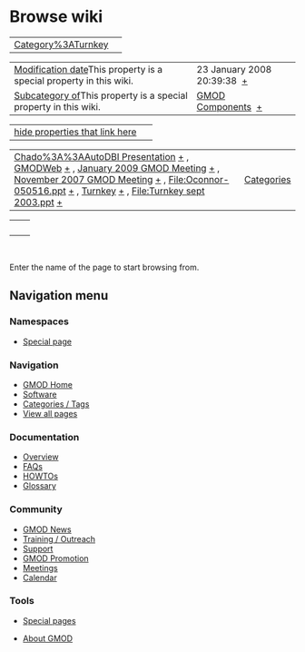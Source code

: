 



<span id="top"></span>




# <span dir="auto">Browse wiki</span>






|                                                               |     |
|---------------------------------------------------------------|-----|
| [Category%3ATurnkey](/wiki/Category%3ATurnkey "Category%3ATurnkey") |     |

|  |  |
|----|----|
| <span class="smw-highlighter" data-type="1" state="inline" data-title="Property"><span class="smwbuiltin">[Modification date](/wiki/Property:Modification_date "Property:Modification date")</span><span class="smwttcontent">This property is a special property in this wiki.</span></span> | <span class="smwb-value">23 January 2008 20:39:38  <span class="smwsearch">[+](/wiki/Special%3ASearchByProperty/Modification-20date/23-20January-202008-2020:39:38 "Special%3ASearchByProperty/Modification-20date/23-20January-202008-2020:39:38")</span></span> |
| <span class="smw-highlighter" data-type="1" state="inline" data-title="Property"><span class="smwbuiltin">[Subcategory of](/wiki/Property:Subcategory_of "Property:Subcategory of")</span><span class="smwttcontent">This property is a special property in this wiki.</span></span> | <span class="smwb-value">[GMOD Components](/wiki/Category%3AGMOD_Components "Category%3AGMOD Components")  <span class="smwsearch">[+](/wiki/Special%3ASearchByProperty/Subcategory-20of/GMOD-20Components "Special%3ASearchByProperty/Subcategory-20of/GMOD-20Components")</span></span> |

<span id="smw_browse_incoming"></span>

|  |  |
|----|----|
| [hide properties that link here](/mediawiki/index.php?title=Special:Browse&offset=0&dir=out&article=Category%3ATurnkey)  |  |

|  |  |
|----|----|
| <span class="smwb-ivalue">[Chado%3A%3AAutoDBI Presentation](/wiki/Chado%3A%3AAutoDBI_Presentation "Chado%3A%3AAutoDBI Presentation") <span class="smwbrowse">[+](/wiki/Special%3ABrowse/Chado%3A%3AAutoDBI-20Presentation "Special%3ABrowse/Chado%3A%3AAutoDBI-20Presentation")</span></span> , <span class="smwb-ivalue">[GMODWeb](/wiki/GMODWeb "GMODWeb") <span class="smwbrowse">[+](/wiki/Special%3ABrowse/GMODWeb "Special%3ABrowse/GMODWeb")</span></span> , <span class="smwb-ivalue">[January 2009 GMOD Meeting](/wiki/January_2009_GMOD_Meeting "January 2009 GMOD Meeting") <span class="smwbrowse">[+](/wiki/Special%3ABrowse/January-202009-20GMOD-20Meeting "Special%3ABrowse/January-202009-20GMOD-20Meeting")</span></span> , <span class="smwb-ivalue">[November 2007 GMOD Meeting](/wiki/November_2007_GMOD_Meeting "November 2007 GMOD Meeting") <span class="smwbrowse">[+](/wiki/Special%3ABrowse/November-202007-20GMOD-20Meeting "Special%3ABrowse/November-202007-20GMOD-20Meeting")</span></span> , <span class="smwb-ivalue">[File:Oconnor-050516.ppt](/wiki/File:Oconnor-050516.ppt "File:Oconnor-050516.ppt") <span class="smwbrowse">[+](/wiki/Special%3ABrowse/File:Oconnor-2D050516.ppt "Special%3ABrowse/File:Oconnor-2D050516.ppt")</span></span> , <span class="smwb-ivalue">[Turnkey](/wiki/Turnkey "Turnkey") <span class="smwbrowse">[+](/wiki/Special%3ABrowse/Turnkey "Special%3ABrowse/Turnkey")</span></span> , <span class="smwb-ivalue">[File:Turnkey sept 2003.ppt](/wiki/File:Turnkey_sept_2003.ppt "File:Turnkey sept 2003.ppt") <span class="smwbrowse">[+](/wiki/Special%3ABrowse/File:Turnkey-20sept-202003.ppt "Special%3ABrowse/File:Turnkey-20sept-202003.ppt")</span></span> | [Categories](/wiki/Special%3ACategories "Special%3ACategories") |

|     |     |
|-----|-----|
|     |     |

 

Enter the name of the page to start browsing from.  








## Navigation menu



### Namespaces

- <span id="ca-nstab-special">[Special
  page](/wiki/Special%3ABrowse/Category%3ATurnkey "This is a special page, you cannot edit the page itself")</span>






### Navigation



- <span id="n-GMOD-Home">[GMOD Home](/wiki/Main_Page)</span>
- <span id="n-Software">[Software](/wiki/GMOD_Components)</span>
- <span id="n-Categories-.2F-Tags">[Categories /
  Tags](/wiki/Categories)</span>
- <span id="n-View-all-pages">[View all
  pages](/wiki/Special:AllPages)</span>




### Documentation



- <span id="n-Overview">[Overview](/wiki/Overview)</span>
- <span id="n-FAQs">[FAQs](/wiki/Category%3AFAQ)</span>
- <span id="n-HOWTOs">[HOWTOs](/wiki/Category%3AHOWTO)</span>
- <span id="n-Glossary">[Glossary](/wiki/Glossary)</span>




### Community



- <span id="n-GMOD-News">[GMOD News](/wiki/GMOD_News)</span>
- <span id="n-Training-.2F-Outreach">[Training /
  Outreach](/wiki/Training_and_Outreach)</span>
- <span id="n-Support">[Support](/wiki/Support)</span>
- <span id="n-GMOD-Promotion">[GMOD
  Promotion](/wiki/GMOD_Promotion)</span>
- <span id="n-Meetings">[Meetings](/wiki/Meetings)</span>
- <span id="n-Calendar">[Calendar](/wiki/Calendar)</span>




### Tools



- <span id="t-specialpages"><a href="/wiki/Special%3ASpecialPages" accesskey="q"
  title="A list of all special pages [q]">Special pages</a></span>






- <span id="footer-places-about">[About
  GMOD](/wiki/GMOD%3AAbout "GMOD%3AAbout")</span>

<!-- -->





